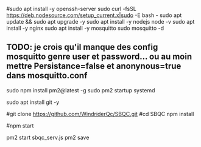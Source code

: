 
#sudo apt install -y openssh-server
sudo curl -fsSL https://deb.nodesource.com/setup_current.x|sudo -E bash -
sudo apt update && sudo apt upgrade -y
sudo apt install -y nodejs
node -v
sudo apt install -y nginx
sudo apt install -y mosquitto
sudo mosquitto -d
##   TODO: je crois qu'il manque des config mosquitto   genre user et password...  ou au moin mettre Persistance=false et anonynous=true dans mosquitto.conf


sudo npm install pm2@latest -g
sudo pm2 startup systemd

sudo apt install git -y

#git clone https://github.com/WindriderQc/SBQC.git
#cd SBQC
npm install

#npm start

pm2 start sbqc_serv.js
pm2 save
